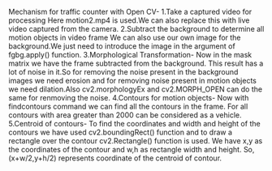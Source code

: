 Mechanism for traffic counter with Open CV-
1.Take a captured video for processing
  Here motion2.mp4 is used.We can also replace this with live video captured from the camera.
2.Subtract the background to determine all motion objects in video frame
  We can also use our own image for the background.We just need to introduce the image in the argument of fgbg.apply() function.
3.Morphological Transformation-
  Now in the mask matrix we have the frame subtracted from the background.
  This result has a lot of noise in it.So for removing the noise present in the background images we need erosion and for removing              noise present in motion objects we need dilation.Also cv2.morphologyEx and cv2.MORPH_OPEN can do the same for renmoving the noise.
4.Contours for motion objects-
  Now with findcontours command we can find all the contours in the frame.
  For all contours with area greater than 2000 can be considered as a vehicle.
5.Centroid of contours-
  To find the coordinates and width and height of the contours we have used cv2.boundingRect() function and to draw a rectangle over the contour cv2.Rectangle() function is used.
   We have x,y as the coordinates of the contour and w,h as rectangle width and height.
   So, (x+w/2,y+h/2) represents coordinate of the centroid of contour.
   
   
